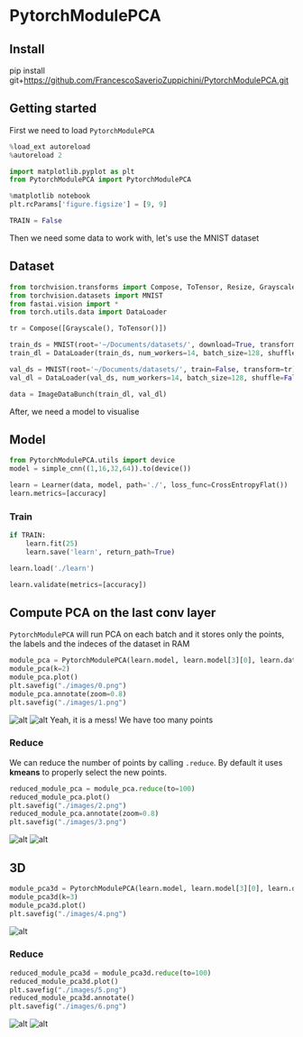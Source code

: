 
# PytorchModulePCA

## Install

pip install git+https://github.com/FrancescoSaverioZuppichini/PytorchModulePCA.git


## Getting started

First we need to load `PytorchModulePCA`


```python
%load_ext autoreload
%autoreload 2
```


```python
import matplotlib.pyplot as plt
from PytorchModulePCA import PytorchModulePCA
```


```python
%matplotlib notebook
plt.rcParams['figure.figsize'] = [9, 9]
```


```python
TRAIN = False
```

Then we need some data to work with, let's use the MNIST dataset

## Dataset


```python
from torchvision.transforms import Compose, ToTensor, Resize, Grayscale
from torchvision.datasets import MNIST
from fastai.vision import *
from torch.utils.data import DataLoader

tr = Compose([Grayscale(), ToTensor()])

train_ds = MNIST(root='~/Documents/datasets/', download=True, transform=tr)
train_dl = DataLoader(train_ds, num_workers=14, batch_size=128, shuffle=True)

val_ds = MNIST(root='~/Documents/datasets/', train=False, transform=tr)
val_dl = DataLoader(val_ds, num_workers=14, batch_size=128, shuffle=False)

data = ImageDataBunch(train_dl, val_dl)
```

After, we need a model to visualise

## Model


```python
from PytorchModulePCA.utils import device 
model = simple_cnn((1,16,32,64)).to(device())

learn = Learner(data, model, path='./', loss_func=CrossEntropyFlat())
learn.metrics=[accuracy]
```

### Train


```python
if TRAIN:
    learn.fit(25)
    learn.save('learn', return_path=True)
```


```python
learn.load('./learn')

learn.validate(metrics=[accuracy])
```

## Compute PCA on the last conv layer
`PytorchModulePCA` will run PCA on each batch and it stores only the points, the labels and the indeces of the dataset in RAM


```python
module_pca = PytorchModulePCA(learn.model, learn.model[3][0], learn.data.valid_dl)
module_pca(k=2)
module_pca.plot()
plt.savefig("./images/0.png") 
module_pca.annotate(zoom=0.8)
plt.savefig("./images/1.png") 
```
![alt](https://raw.githubusercontent.com/FrancescoSaverioZuppichini/PytorchModulePCA/master/images/0.png)
![alt](https://raw.githubusercontent.com/FrancescoSaverioZuppichini/PytorchModulePCA/master/images/1.png)
Yeah, it is a mess! We have too many points

### Reduce
We can reduce the number of points by calling `.reduce`. By default it uses **kmeans** to properly select the new points.


```python
reduced_module_pca = module_pca.reduce(to=100)
reduced_module_pca.plot()
plt.savefig("./images/2.png") 
reduced_module_pca.annotate(zoom=0.8)
plt.savefig("./images/3.png") 
```
![alt](https://raw.githubusercontent.com/FrancescoSaverioZuppichini/PytorchModulePCA/master/images/2.png)
![alt](https://raw.githubusercontent.com/FrancescoSaverioZuppichini/PytorchModulePCA/master/images/3.png)
## 3D


```python
module_pca3d = PytorchModulePCA(learn.model, learn.model[3][0], learn.data.valid_dl)
module_pca3d(k=3)
module_pca3d.plot()
plt.savefig("./images/4.png") 
```
![alt](https://raw.githubusercontent.com/FrancescoSaverioZuppichini/PytorchModulePCA/master/images/4.png)

### Reduce


```python
reduced_module_pca3d = module_pca3d.reduce(to=100)
reduced_module_pca3d.plot()
plt.savefig("./images/5.png") 
reduced_module_pca3d.annotate()
plt.savefig("./images/6.png") 
```
![alt](https://raw.githubusercontent.com/FrancescoSaverioZuppichini/PytorchModulePCA/master/images/5.png)
![alt](https://raw.githubusercontent.com/FrancescoSaverioZuppichini/PytorchModulePCA/master/images/6.png)